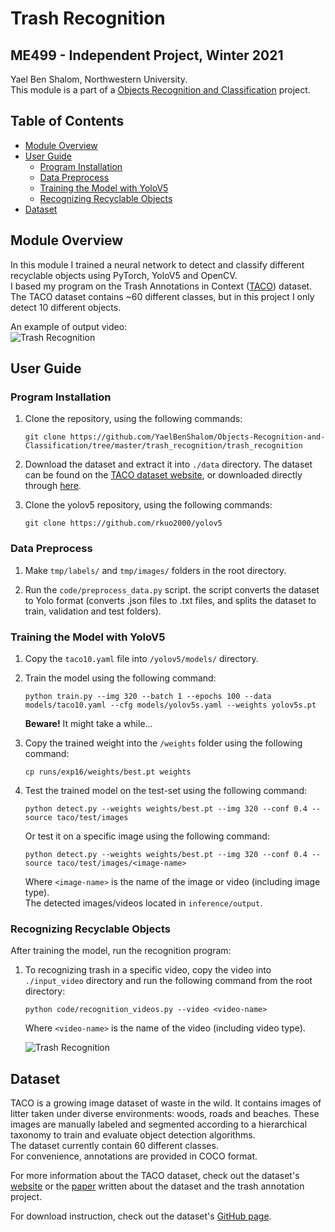 # Trash Recognition
## ME499 - Independent Project, Winter 2021
Yael Ben Shalom, Northwestern University.<br>
This module is a part of a [Objects Recognition and Classification](https://github.com/YaelBenShalom/Objects-Recognition-and-Classification) project.


Table of Contents
-----------------
  * [Module Overview](#module-overview)
  * [User Guide](#user-guide)
    * [Program Installation](#program-installation)
    * [Data Preprocess](#data-preprocess)
    * [Training the Model with YoloV5](#training-the-model-with-yolov5)
    * [Recognizing Recyclable Objects](#recognizing-recyclable-objects)
  * [Dataset](#dataset)


## Module Overview
In this module I trained a neural network to detect and classify different recyclable objects using PyTorch, YoloV5 and OpenCV.<br>
I based my program on the Trash Annotations in Context ([TACO](http://tacodataset.org/)) dataset.<br>
The TACO dataset contains ~60 different classes, but in this project I only detect 10 different objects.

An example of output video:<br>
    ![Trash Recognition](https://github.com/YaelBenShalom/Objects-Recognition-and-Classification/blob/master/trash_detection/trash_recognition/images/real-time%20detection2.gif)


## User Guide
### Program Installation

1. Clone the repository, using the following commands:
    ```
    git clone https://github.com/YaelBenShalom/Objects-Recognition-and-Classification/tree/master/trash_recognition/trash_recognition
    ```

2. Download the dataset and extract it into `./data` directory. The dataset can be found on the [TACO dataset website](http://tacodataset.org/), or downloaded directly through [here](https://www.kaggle.com/kneroma/tacotrashdataset/download).

3. Clone the yolov5 repository, using the following commands:
    ```
    git clone https://github.com/rkuo2000/yolov5
    ```


### Data Preprocess

1. Make `tmp/labels/` and `tmp/images/` folders in the root directory.

2. Run the `code/preprocess_data.py` script. the script converts the dataset to Yolo format (converts .json files to .txt files, and splits the dataset to train, validation and test folders).


### Training the Model with YoloV5

1. Copy the `taco10.yaml` file into `/yolov5/models/` directory.

2. Train the model using the following command:
    ```
    python train.py --img 320 --batch 1 --epochs 100 --data models/taco10.yaml --cfg models/yolov5s.yaml --weights yolov5s.pt
    ```
    **Beware!** It might take a while...

3. Copy the trained weight into the `/weights` folder using the following command:
    ```
    cp runs/exp16/weights/best.pt weights
    ```

4. Test the trained model on the test-set using the following command:
    ```
    python detect.py --weights weights/best.pt --img 320 --conf 0.4 --source taco/test/images
    ```
    Or test it on a specific image using the following command:
    ```
    python detect.py --weights weights/best.pt --img 320 --conf 0.4 --source taco/test/images/<image-name>
    ```
    Where `<image-name>` is the name of the image or video (including image type).<br>
    The detected images/videos located in `inference/output`.


### Recognizing Recyclable Objects

After training the model, run the recognition program:
1. To recognizing trash in a specific video, copy the video into `./input_video` directory and run the following command from the root directory:
    ```
    python code/recognition_videos.py --video <video-name>
    ```
    Where `<video-name>` is the name of the video (including video type).


    ![Trash Recognition](https://github.com/YaelBenShalom/Objects-Recognition-and-Classification/blob/master/trash_detection/trash_recognition/images/detecting_baxter.gif)


## Dataset
TACO is a growing image dataset of waste in the wild. It contains images of litter taken under diverse environments: woods, roads and beaches. These images are manually labeled and segmented according to a hierarchical taxonomy to train and evaluate object detection algorithms.<br>
The dataset currently contain 60 different classes.<br>
For convenience, annotations are provided in COCO format.

For more information about the TACO dataset, check out the dataset's [website](http://tacodataset.org/) or the [paper](https://arxiv.org/abs/2003.06975) written about the dataset and the trash annotation project. 

For download instruction, check out the dataset's [GitHub page](https://github.com/pedropro/TACO).